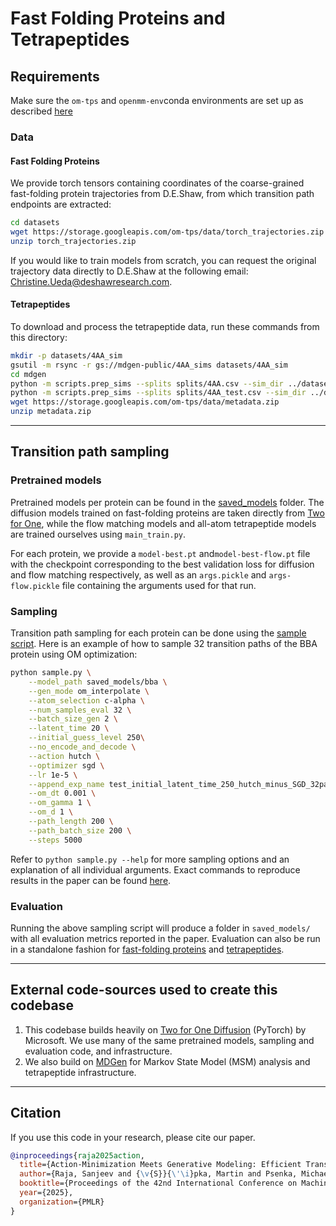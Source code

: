 # Fast Folding Proteins and Tetrapeptides

## Requirements
Make sure the ```om-tps``` and ```openmm-env```conda environments are set up as described [here](../README.md)

### Data
#### Fast Folding Proteins
We provide torch tensors containing coordinates of the coarse-grained fast-folding protein trajectories from D.E.Shaw, from which transition path endpoints are extracted:
```bash
cd datasets
wget https://storage.googleapis.com/om-tps/data/torch_trajectories.zip
unzip torch_trajectories.zip
```

If you would like to train models from scratch, you can request the original trajectory data directly to D.E.Shaw at the following email: Christine.Ueda@deshawresearch.com.

#### Tetrapeptides
To download and process the tetrapeptide data, run these commands from this directory:
```bash
mkdir -p datasets/4AA_sim
gsutil -m rsync -r gs://mdgen-public/4AA_sims datasets/4AA_sim
cd mdgen
python -m scripts.prep_sims --splits splits/4AA.csv --sim_dir ../datasets/4AA_sim --outdir ../datasets/4AA_sim --num_workers [N] --suffix _i100 --stride 100
python -m scripts.prep_sims --splits splits/4AA_test.csv --sim_dir ../datasets/4AA_sim --outdir ../datasets/4AA_sim --num_workers [N]
wget https://storage.googleapis.com/om-tps/data/metadata.zip
unzip metadata.zip
```
***

## Transition path sampling
### Pretrained models 
Pretrained models per protein can be found in the [saved_models](./saved_models/) folder. The diffusion models trained on fast-folding proteins are taken directly from [Two for One](https://github.com/microsoft/two-for-one-diffusion), while the flow matching models and all-atom tetrapeptide models are trained ourselves using ```main_train.py```.


For each protein, we provide a ```model-best.pt``` and```model-best-flow.pt``` file with the checkpoint corresponding to the best validation loss for diffusion and flow matching respectively, as well as an ```args.pickle``` and ```args-flow.pickle``` file containing the arguments used for that run.

### Sampling
Transition path sampling for each protein can be done using the [sample script](./sample.py). Here is an example of how to sample 32 transition paths of the BBA protein using OM optimization:

```bash
python sample.py \
    --model_path saved_models/bba \
    --gen_mode om_interpolate \
    --atom_selection c-alpha \
    --num_samples_eval 32 \
    --batch_size_gen 2 \
    --latent_time 20 \
    --initial_guess_level 250\
    --no_encode_and_decode \
    --action hutch \
    --optimizer sgd \
    --lr 1e-5 \
    --append_exp_name test_initial_latent_time_250_hutch_minus_SGD_32paths_physical_params_FINAL \
    --om_dt 0.001 \
    --om_gamma 1 \
    --om_d 1 \
    --path_length 200 \
    --path_batch_size 200 \
    --steps 5000
```

Refer to ```python sample.py --help``` for more sampling options and an explanation of all individual arguments. Exact commands to reproduce results in the paper can be found [here](./evaluate/sampling_commands.md).

### Evaluation
Running the above sampling script will produce a folder in ```saved_models/``` with all evaluation metrics reported in the paper. Evaluation can also be run in a standalone fashion for [fast-folding proteins](./evaluate/evaluate_fastfolders.py) and [tetrapeptides](./evaluate/evaluate_tetrapeptides.py).

***

## External code-sources used to create this codebase
1. This codebase builds heavily on [Two for One Diffusion](https://github.com/microsoft/two-for-one-diffusion) (PyTorch) by Microsoft. We use many of the same pretrained models, sampling and evaluation code, and infrastructure. 
2. We also build on [MDGen](https://github.com/bjing2016/mdgen) for Markov State Model (MSM) analysis and tetrapeptide infrastructure.

***
## Citation
If you use this code in your research, please cite our paper.

```bibtex
@inproceedings{raja2025action,
  title={Action-Minimization Meets Generative Modeling: Efficient Transition Path Sampling with the Onsager-Machlup Functional},
  author={Raja, Sanjeev and {\v{S}}{\'\i}pka, Martin and Psenka, Michael and Kreiman, Tobias and Pavelka, Michal and Krishnapriyan, Aditi S},
  booktitle={Proceedings of the 42nd International Conference on Machine Learning (ICML)},
  year={2025},
  organization={PMLR}
}